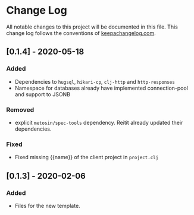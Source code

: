 # Change Log
All notable changes to this project will be documented in this file. This change log follows the conventions of [keepachangelog.com](http://keepachangelog.com/).

## [0.1.4] - 2020-05-18
### Added
- Dependencies to `hugsql`, `hikari-cp`, `clj-http` and `http-responses`
- Namespace for databases already have implemented connection-pool and support to JSONB

### Removed
- explicit `metosin/spec-tools` dependency. Reitit already updated their dependencies.

### Fixed
- Fixed missing {{name}} of the client project in `project.clj`

## [0.1.3] - 2020-02-06
### Added
- Files for the new template.
